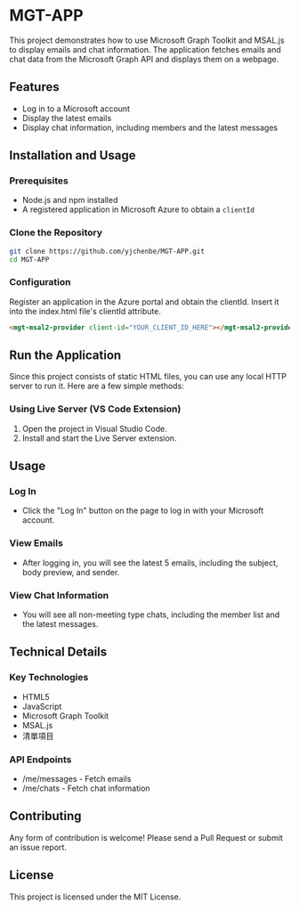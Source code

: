 # **MGT-APP**

This project demonstrates how to use Microsoft Graph Toolkit and MSAL.js to display emails and chat information. The application fetches emails and chat data from the Microsoft Graph API and displays them on a webpage.

## **Features**

- Log in to a Microsoft account
- Display the latest emails
- Display chat information, including members and the latest messages

## **Installation and Usage**

### Prerequisites

- Node.js and npm installed
- A registered application in Microsoft Azure to obtain a `clientId`

### Clone the Repository

```sh
git clone https://github.com/yjchenbe/MGT-APP.git
cd MGT-APP
```
### **Configuration**

Register an application in the Azure portal and obtain the clientId. Insert it into the index.html file's clientId attribute.

```html
<mgt-msal2-provider client-id="YOUR_CLIENT_ID_HERE"></mgt-msal2-provider>
```

## **Run the Application**
Since this project consists of static HTML files, you can use any local HTTP server to run it. Here are a few simple methods:

### Using Live Server (VS Code Extension)


1.   Open the project in Visual Studio Code.
2.   Install and start the Live Server extension.

## **Usage**
### Log In

*   Click the "Log In" button on the page to log in with your Microsoft account.


### View Emails

*   After logging in, you will see the latest 5 emails, including the subject, body preview, and sender.

### View Chat Information

*   You will see all non-meeting type chats, including the member list and the latest messages.


## **Technical Details**
### Key Technologies


*   HTML5
*   JavaScript
*   Microsoft Graph Toolkit
*   MSAL.js
*   清單項目

### API Endpoints


*   /me/messages - Fetch emails
*   /me/chats - Fetch chat information

## **Contributing**
Any form of contribution is welcome! Please send a Pull Request or submit an issue report.

## **License**
This project is licensed under the MIT License.

